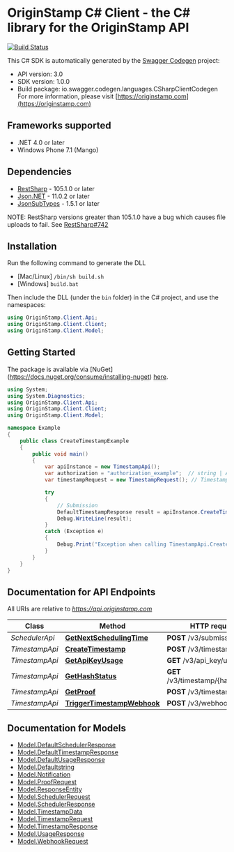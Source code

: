 # OriginStamp C# Client - the C# library for the OriginStamp API

[![Build Status](https://travis-ci.com/OriginStampTimestamping/originstamp-client-csharp.svg?branch=master)](https://travis-ci.com/OriginStampTimestamping/originstamp-client-csharp)

This C# SDK is automatically generated by the [Swagger Codegen](https://github.com/swagger-api/swagger-codegen) project:

- API version: 3.0
- SDK version: 1.0.0
- Build package: io.swagger.codegen.languages.CSharpClientCodegen
    For more information, please visit [https://originstamp.com](https://originstamp.com)

<a name="frameworks-supported"></a>
## Frameworks supported
- .NET 4.0 or later
- Windows Phone 7.1 (Mango)

<a name="dependencies"></a>
## Dependencies
- [RestSharp](https://www.nuget.org/packages/RestSharp) - 105.1.0 or later
- [Json.NET](https://www.nuget.org/packages/Newtonsoft.Json/) - 11.0.2 or later
- [JsonSubTypes](https://www.nuget.org/packages/JsonSubTypes/) - 1.5.1 or later

NOTE: RestSharp versions greater than 105.1.0 have a bug which causes file uploads to fail. See [RestSharp#742](https://github.com/restsharp/RestSharp/issues/742)

<a name="installation"></a>
## Installation
Run the following command to generate the DLL
- [Mac/Linux] `/bin/sh build.sh`
- [Windows] `build.bat`

Then include the DLL (under the `bin` folder) in the C# project, and use the namespaces:
```csharp
using OriginStamp.Client.Api;
using OriginStamp.Client.Client;
using OriginStamp.Client.Model;
```

<a name="getting-started"></a>
## Getting Started

The package is available via [NuGet] (https://docs.nuget.org/consume/installing-nuget) [here](https://www.nuget.org/packages/OriginStamp.Client/).

```csharp
using System;
using System.Diagnostics;
using OriginStamp.Client.Api;
using OriginStamp.Client.Client;
using OriginStamp.Client.Model;

namespace Example
{
    public class CreateTimestampExample
    {
        public void main()
        {
            var apiInstance = new TimestampApi();
            var authorization = "authorization_example";  // string | A valid API key is essential for authorization to handle the request.
            var timestampRequest = new TimestampRequest(); // TimestampRequest | DTO for the hash submission. Add all relevant information concerning your hash submission.

            try
            {
                // Submission
                DefaultTimestampResponse result = apiInstance.CreateTimestamp(authorization, timestampRequest);
                Debug.WriteLine(result);
            }
            catch (Exception e)
            {
                Debug.Print("Exception when calling TimestampApi.CreateTimestamp: " + e.Message );
            }
        }
    }
}
```

<a name="documentation-for-api-endpoints"></a>
## Documentation for API Endpoints

All URIs are relative to *https://api.originstamp.com*

Class | Method | HTTP request | Description
------------ | ------------- | ------------- | -------------
*SchedulerApi* | [**GetNextSchedulingTime**](docs/SchedulerApi.md#getnextschedulingtime) | **POST** /v3/submission/times | NextSchedule
*TimestampApi* | [**CreateTimestamp**](docs/TimestampApi.md#createtimestamp) | **POST** /v3/timestamp/create | Submission
*TimestampApi* | [**GetApiKeyUsage**](docs/TimestampApi.md#getapikeyusage) | **GET** /v3/api_key/usage | Usage
*TimestampApi* | [**GetHashStatus**](docs/TimestampApi.md#gethashstatus) | **GET** /v3/timestamp/{hash_string} | Status
*TimestampApi* | [**GetProof**](docs/TimestampApi.md#getproof) | **POST** /v3/timestamp/proof | Proof
*TimestampApi* | [**TriggerTimestampWebhook**](docs/TimestampApi.md#triggertimestampwebhook) | **POST** /v3/webhook/start | Dev


<a name="documentation-for-models"></a>
## Documentation for Models

 - [Model.DefaultSchedulerResponse](docs/DefaultSchedulerResponse.md)
 - [Model.DefaultTimestampResponse](docs/DefaultTimestampResponse.md)
 - [Model.DefaultUsageResponse](docs/DefaultUsageResponse.md)
 - [Model.Defaultstring](docs/Defaultstring.md)
 - [Model.Notification](docs/Notification.md)
 - [Model.ProofRequest](docs/ProofRequest.md)
 - [Model.ResponseEntity](docs/ResponseEntity.md)
 - [Model.SchedulerRequest](docs/SchedulerRequest.md)
 - [Model.SchedulerResponse](docs/SchedulerResponse.md)
 - [Model.TimestampData](docs/TimestampData.md)
 - [Model.TimestampRequest](docs/TimestampRequest.md)
 - [Model.TimestampResponse](docs/TimestampResponse.md)
 - [Model.UsageResponse](docs/UsageResponse.md)
 - [Model.WebhookRequest](docs/WebhookRequest.md)
